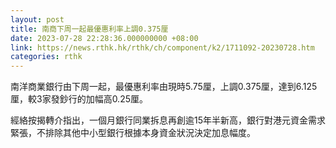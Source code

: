 ```yaml
---
layout: post
title: 南商下周一起最優惠利率上調0.375厘
date: 2023-07-28 22:28:36.000000000 +08:00
link: https://news.rthk.hk/rthk/ch/component/k2/1711092-20230728.htm
categories: rthk
---
```


南洋商業銀行由下周一起，最優惠利率由現時5.75厘，上調0.375厘，達到6.125厘，較3家發鈔行的加幅高0.25厘。

經絡按揭轉介指出，一個月銀行同業拆息再創逾15年半新高，銀行對港元資金需求緊張，不排除其他中小型銀行根據本身資金狀況決定加息幅度。
